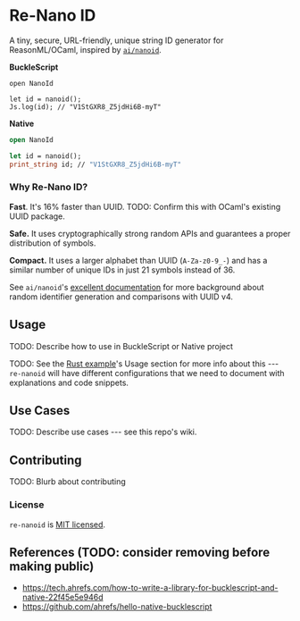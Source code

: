 # Re-Nano ID

A tiny, secure, URL-friendly, unique string ID generator for ReasonML/OCaml,
inspired by [`ai/nanoid`](https://github.com/ai/nanoid).

**BuckleScript**

```reason
open NanoId

let id = nanoid();
Js.log(id); // "V1StGXR8_Z5jdHi6B-myT"
```

**Native**

```ocaml
open NanoId

let id = nanoid();
print_string id; // "V1StGXR8_Z5jdHi6B-myT"
```

### Why Re-Nano ID?

**Fast**. It's 16% faster than UUID. TODO: Confirm this with OCaml's existing UUID package.

**Safe.** It uses cryptographically strong random APIs
and guarantees a proper distribution of symbols.

**Compact.** It uses a larger alphabet than UUID (`A-Za-z0-9_-`)
and has a similar number of unique IDs in just 21 symbols instead of 36.

See `ai/nanoid`'s [excellent documentation](https://github.com/ai/nanoid/blob/master/README.md#table-of-contents) for more background about random identifier generation and comparisons with UUID v4.

## Usage

TODO: Describe how to use in BuckleScript or Native project

TODO: See the [Rust example](https://github.com/nikolay-govorov/nanoid/blob/master/README.md#usage)'s Usage section for more info about this --- `re-nanoid` will have different configurations that we need to document with explanations and code snippets.

## Use Cases

TODO: Describe use cases --- see this repo's wiki.

## Contributing

TODO: Blurb about contributing

### License

`re-nanoid` is [MIT licensed](https://github.com/dylanirlbeck/re-nanoid/blob/master/LICENSE).

## References (TODO: consider removing before making public)

- https://tech.ahrefs.com/how-to-write-a-library-for-bucklescript-and-native-22f45e5e946d
- https://github.com/ahrefs/hello-native-bucklescript
